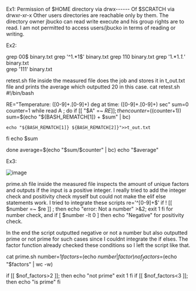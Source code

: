 Ex1:
Permission of $HOME directory via drwx------
Of $SCRATCH via drwxr-xr-x
Other users directories are reachable only by them.
The directory owner jbucko can read write execute and his group rights are to read.
I am not permitted to access users/jbucko in terms of reading or writing.

Ex2:

grep 00$ binary.txt
grep '^1.*1$' binary.txt
grep 110 binary.txt
grep '1.*1.*1.*' binary.txt    
grep '111' binary.txt

retest.sh file inside the measured file does the job and stores it in t_out.txt file and prints
the average which outputted 20 in this case.
cat retest.sh
#!/bin/bash

RE="Temperature: ([0-9]+\.[0-9]+) deg at time: ([0-9]+\.[0-9]+) sec"
sum=0
counter=1
while read A ; do
  if [[ "$A" =~ $RE ]] ; then
    counter=$((counter+1))
    sum=$(echo "${BASH_REMATCH[1]} + $sum" | bc)

    echo "${BASH_REMATCH[1]} ${BASH_REMATCH[2]}">>t_out.txt



  fi
  echo $sum

  done
average=$(echo "$sum/$counter" | bc)
echo "$average"

Ex3:


![image](https://user-images.githubusercontent.com/73917265/197193396-a1e5b76e-53e8-4961-a9a8-34ec1baa07dc.png)

prime.sh file inside the measured file inspects the amount of unique factors and outputs if 
the input is a positive integer. I really tried to add the integer check and positivity check 
myself but could not make the elif else statements work. I tried to integrate these scripts
re='^[0-9]+$'
if ! [[ $number =~ $re ]] ; then
   echo "error: Not a number" >&2; exit 1
fi
 for number check, and
 if [ $number -lt 0 ]
then
    echo "Negative"
for positivity check.

In the end the script outputted negative or not a number but also outputted prime or not prime for such cases since I couldnt integrate the if elses.
The factor function already checked these conditions so I left the script like that. 

cat prime.sh
number=$1
factors=$(echo $number|factor)
nof_factors=$(echo "$factors" | wc -w)

if [[ $nof_factors>2 ]];
then
echo "not prime"
exit 1
fi
if [[ $nof_factors<3 ]];
then
echo "is prime"
fi


